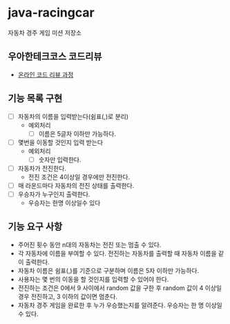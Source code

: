 # java-racingcar
자동차 경주 게임 미션 저장소

## 우아한테크코스 코드리뷰
* [온라인 코드 리뷰 과정](https://github.com/woowacourse/woowacourse-docs/blob/master/maincourse/README.md)

## 기능 목록 구현
- [ ] 자동차의 이름을 입력받는다(쉼표(,)로 분리)
    - 예외처리
        - [ ] 이름은 5글자 이하만 가능하다.
- [ ] 몇번을 이동할 것인지 입력 받는다 
    - 예외처리
        - [ ] 숫자만 입력한다.
- [ ] 자동차가 전진한다.
    - 전진 조건은 4이상일 경우에만 전진한다.
- [ ] 매 라운드마다 자동차의 전진 상태를 출력한다.
- [ ] 우승자가 누구인지 출력한다.
    - 우승자는 한명 이상일수 있다

## 기능 요구 사항
- 주어진 횟수 동안 n대의 자동차는 전진 또는 멈출 수 있다.
- 각 자동차에 이름을 부여할 수 있다. 전진하는 자동차를 출력할 때 자동차 이름을 같이 출력한다.
- 자동차 이름은 쉼표(,)를 기준으로 구분하며 이름은 5자 이하만 가능하다.
- 사용자는 몇 번의 이동을 할 것인지를 입력할 수 있어야 한다.
- 전진하는 조건은 0에서 9 사이에서 random 값을 구한 후 random 값이 4 이상일 경우 전진하고, 3 이하의 값이면 멈춘다.
- 자동차 경주 게임을 완료한 후 누가 우승했는지를 알려준다. 우승자는 한 명 이상일 수 있다.